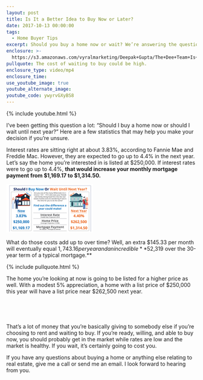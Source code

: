 ```yaml
---
layout: post
title: Is It a Better Idea to Buy Now or Later?
date: 2017-10-13 00:00:00
tags:
  - Home Buyer Tips
excerpt: Should you buy a home now or wait? We’re answering the question today.
enclosure: >-
  https://s3.amazonaws.com/vyralmarketing/Deepak+Gupta/The+Dee+Team+Is+waiting+worth+it.mp4
pullquote: The cost of waiting to buy could be high.
enclosure_type: video/mp4
enclosure_time:
use_youtube_image: true
youtube_alternate_image:
youtube_code: ywyrvGXyBS8
---
```



{% include youtube.html %}

I’ve been getting this question a lot: “Should I buy a home now or should I wait until next year?” Here are a few statistics that may help you make your decision if you’re unsure.

Interest rates are sitting right at about 3.83%, according to Fannie Mae and Freddie Mac. However, they are expected to go up to 4.4% in the next year. Let’s say the home you’re interested in is listed at $250,000. If interest rates were to go up to 4.4%, **that would increase your monthly mortgage payment from $1,169.17 to $1,314.50.**

![](/uploads/versions/dee-2-1---x----230-129x---.jpg)

What do those costs add up to over time? Well, an extra $145.33 per month will eventually equal $1,743.16 per year and an incredible **$52,319 over the 30-year term of a typical mortgage.**

{% include pullquote.html %}

The home you’re looking at now is going to be listed for a higher price as well. With a modest 5% appreciation, a home with a list price of $250,000 this year will have a list price near $262,500 next year. &nbsp;

&nbsp;

&nbsp;

That’s a lot of money that you’re basically giving to somebody else if you’re choosing to rent and waiting to buy. If you’re ready, willing, and able to buy now, you should probably get in the market while rates are low and the market is healthy. If you wait, it’s certainly going to cost you.

If you have any questions about buying a home or anything else relating to real estate, give me a call or send me an email. I look forward to hearing from you.